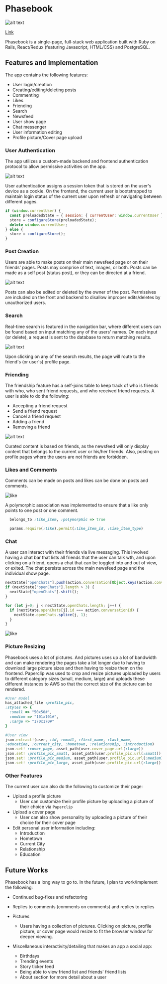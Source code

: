 # Phasebook

![alt text](/docs/production_readme_misc/phasebook.png)


[Link][phasebook]

[phasebook]: https://phasebook-august.herokuapp.com/

Phasebook is a single-page, full-stack web application built with Ruby on Rails, React/Redux (featuring Javascript, HTML/CSS) and PostgreSQL.

## Features and Implementation  

  The app contains the following features:
  * User login/creation
  * Creating/editing/deleting posts
  * Commenting
  * Likes
  * Friending
  * Search
  * Newsfeed
  * User show page
  * Chat messenger
  * User information editing
  * Profile picture/Cover page upload


### User Authentication

The app utilizes a custom-made backend and frontend authentication protocol to allow
permissive activities on the app.

![alt text](/docs/production_readme_misc/login_signup.gif)

User authentication assigns a session token that is stored on the user's device as a cookie. On the frontend, the current user is bootstrapped to maintain login status of the current user upon refresh or navigating between different pages.

```javascript
if (window.currentUser) {
  const preloadedState = { session: { currentUser: window.currentUser }};
  store = configureStore(preloadedState);
  delete window.currentUser;
} else {
  store = configureStore();
}
```

### Post Creation

Users are able to make posts on their main newsfeed page or on their friends' pages. Posts may comprise of text, images, or both. Posts can be made as a self post (status post), or they can be directed at a friend.

![alt text](/docs/production_readme_misc/post_creation.gif)

Posts can also be edited or deleted by the owner of the post. Permissives are included on the front and backend to disallow improper edits/deletes by unauthorized users.

### Search

Real-time search is featured in the navigation bar, where different users can be found based on input matching any of the users' names. On each input (or delete), a request is sent to the database to return matching results.

![alt text](/docs/production_readme_misc/search.gif)

Upon clicking on any of the search results, the page will route to the friend's (or user's) profile page.

### Friending

The friendship feature has a self-joins table to keep track of who is friends with who, who sent friend requests, and who received friend requests. A user is able to do the following:
* Accepting a friend request
* Send a friend request
* Cancel a friend request
* Adding a friend
* Removing a friend

![alt text](/docs/production_readme_misc/friends.gif)

Curated content is based on friends, as the newsfeed will only display content that belongs to the current user or his/her friends. Also, posting on profile pages where the users are not friends are forbidden.

### Likes and Comments

Comments can be made on posts and likes can be done on posts and comments.

![like](/docs/production_readme_misc/comments_likes.gif)

A polymorphic association was implemented to ensure that a like only points to one post or one comment.

```ruby
  belongs_to :like_item, :polymorphic => true

  params.require(:like).permit(:like_item_id, :like_item_type)
```

### Chat

A user can interact with their friends via live messaging. This involved having a chat bar that lists all friends that the user can talk wth, and upon clicking on a friend, opens a chat that can be toggled into and out of view, or exited.
The chat persists across the main newsfeed page and the individual show page.

```javascript
nextState["openChats"].push(action.conversation[Object.keys(action.conversation)[0]]);
if (nextState["openChats"].length > 3) {
  nextState["openChats"].shift();
}
```
```javascript
for (let j=0; j < nextState.openChats.length; j++) {
  if (nextState.openChats[j].id === action.conversationId) {
    nextState.openChats.splice(j, 1);
  }
}
```

![like](/docs/production_readme_misc/chat.gif)

### Picture Resizing

Phasebook uses a lot of pictures. And pictures uses up a lot of bandwidth and can make rendering the pages take a lot longer due to having to download large picture sizes and then having to resize them on the frontend. Paperclip was used to crop and resize pictures uploaded by users to different category sizes (small, medium, large) and uploads these different instances to AWS so that the correct size of the picture can be rendered.

```ruby
#User model
has_attached_file :profile_pic,
:styles => {
  :small => "50x50#",
  :medium => "101x101#",
  :large => "170x170#"
}

#User view
json.extract!(user, :id, :email, :first_name, :last_name,
:education, :current_city, :hometown, :relationship, :introduction)
json.set! :cover_page, asset_path(user.cover_page.url(:large))
json.set! :profile_pic_small, asset_path(user.profile_pic.url(:small))
json.set! :profile_pic_medium, asset_path(user.profile_pic.url(:medium))
json.set! :profile_pic_large, asset_path(user.profile_pic.url(:large))

```


### Other Features

The current user can also do the following to customize their page:

* Upload a profile picture
  - User can customize their profile picture by uploading a picture of their choice via `Paperclip`
* Upload a cover page
  - User can also show personality by uploading a picture of their choice for their cover page
* Edit personal user information including:
  - Introduction
  - Hometown
  - Current City
  - Relationship
  - Education


## Future Works

Phasebook has a long way to go to. In the future, I plan to work/implement the following:

* Continued bug-fixes and refactoring

* Replies to comments (comments on comments) and replies to replies

* Pictures
  - Users having a collection of pictures. Clicking on picture, profile picture, or cover page would resize to fit the browser window for deeper viewing.

* Miscellaneous interactivity/detailing that makes an app a social app:
  - Birthdays
  - Trending events
  - Story ticker feed
  - Being able to view friend list and friends' friend lists
  - About section for more detail about a user

